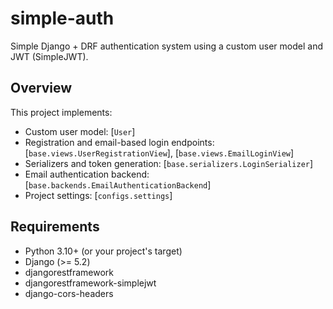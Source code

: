 # simple-auth

Simple Django + DRF authentication system using a custom user model and JWT (SimpleJWT).

## Overview

This project implements:
- Custom user model: [`User`]
- Registration and email-based login endpoints: [`base.views.UserRegistrationView`], [`base.views.EmailLoginView`]
- Serializers and token generation: [`base.serializers.LoginSerializer`]
- Email authentication backend: [`base.backends.EmailAuthenticationBackend`]
- Project settings: [`configs.settings`]

## Requirements

- Python 3.10+ (or your project's target)
- Django (>= 5.2)
- djangorestframework
- djangorestframework-simplejwt
- django-cors-headers